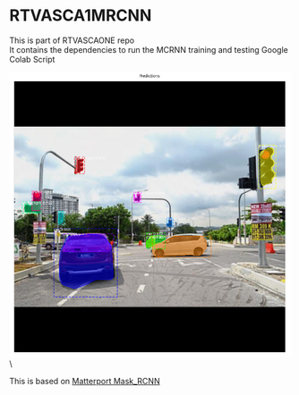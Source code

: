 # RTVASCA1MRCNN
This is part of RTVASCAONE repo\
It contains the dependencies to run the MCRNN training and testing Google Colab Script

![Detection](/sample_detection.png)\

This is based on [Matterport Mask_RCNN](https://github.com/matterport/Mask_RCNN)

